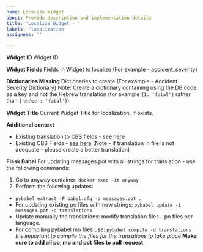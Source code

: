 ```yaml
---
name: Localize Widget
about: Provide description and implementation details
title: 'Localize Widget - '
labels: 'localization'
assignees: ''

---
```


**Widget ID**
Widget ID

**Widget Fields**
Fields in Widget to localize (For example - accident_severity)

**Dictionaries Missing**
Dictionaries to create (For example - Accident Severity Dictionary)
Note: Create a dictionary containing using the DB code as a key and not the Hebrew translation (for example `{1: 'fatal'}` rather than `{'קטלנית': 'fatal'}`)

**Widget Title**
Current Widget Title for localization, if exists.

**Additional context**
- Existing translation to CBS fields - [see here](https://docs.google.com/spreadsheets/d/1gjeMsPEWayMZ4Z0tGDKkL0mDsXgIRQ4-aAadRpEP9Oc/edit?usp=sharing)
- Existing CBS Fields - [see here](https://docs.google.com/spreadsheets/d/1qaVV7NKXVYNmnxKZ4he2MKZDAjWPHiHfq-U5dcNZM5k/edit?usp=sharing)
(Note - if translation in file is not adequate - please create a better translation)

**Flask Babel**
For updating messages.pot with all strings for translation - use the following commands:

1. Go to anyway container: `docker exec -it anyway`
2. Perform the following updates:
- `pybabel extract -F babel.cfg -o messages.pot .`
- For updating existing po files with new strings: `pybabel update -i messages.pot -d translations`
- Update manually the translations: modify translation files - po files per language.
- For compiling pybabel mo files use: `pybabel compile -d translations`
_It's important to compile the files for the transations to take place_
**Make sure to add all po, mo and pot files to pull request**
